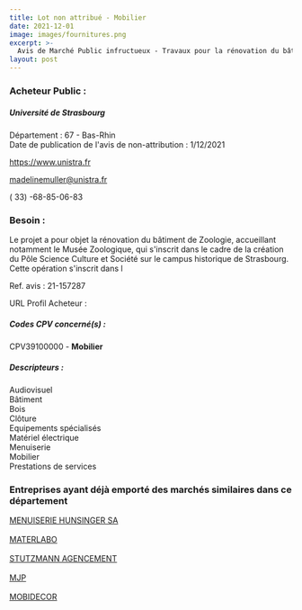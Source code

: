 ```yaml
---
title: Lot non attribué - Mobilier
date: 2021-12-01
image: images/fournitures.png
excerpt: >-
  Avis de Marché Public infructueux - Travaux pour la rénovation du bâtiment de Zoologie de l'Université de Strasbourg - Lots scénographiques et relance lots 05, 09 et 12
layout: post
---
```


### Acheteur Public :
##### Université de Strasbourg
Département : 67 - Bas-Rhin<br/>
Date de publication de l'avis de non-attribution : 1/12/2021


https://www.unistra.fr

madelinemuller@unistra.fr

( 33) -68-85-06-83
### Besoin :

Le projet a pour objet la rénovation du bâtiment de Zoologie, accueillant notamment le Musée Zoologique, qui s'inscrit dans le cadre de la création du Pôle Science Culture et Société sur le campus historique de Strasbourg. Cette opération s'inscrit dans l

Ref. avis : 21-157287

URL Profil Acheteur : 

##### Codes CPV concerné(s) :
CPV39100000 - **Mobilier** <br/>

##### Descripteurs :
Audiovisuel <br/>
Bâtiment <br/>
Bois <br/>
Clôture <br/>
Equipements spécialisés <br/>
Matériel électrique <br/>
Menuiserie <br/>
Mobilier <br/>
Prestations de services <br/>

### Entreprises ayant déjà emporté des marchés similaires dans ce département
<a href="/entreprise-545/siren-309383438">MENUISERIE HUNSINGER SA</a><br/><br/>
<a href="/entreprise-546/siren-320914898">MATERLABO</a><br/><br/>
<a href="/entreprise-562/siren-449694082">STUTZMANN AGENCEMENT</a><br/><br/>
<a href="/entreprise-571/siren-531135960">MJP</a><br/><br/>
<a href="/entreprise-572/siren-537468803">MOBIDECOR</a><br/><br/>
